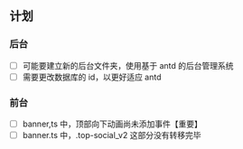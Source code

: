 ## 计划

### 后台

- [ ] 可能要建立新的后台文件夹，使用基于 antd 的后台管理系统
- [ ] 需要更改数据库的 id，以更好适应 antd

### 前台

- [ ] banner,ts 中，顶部向下动画尚未添加事件【重要】
- [ ] banner.ts 中，.top-social_v2 这部分没有转移完毕
